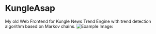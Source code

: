 # KungleAsap
My old Web Frontend for Kungle News Trend Engine with trend detection algorithm based on Markov chains.
![Example Image:](https://www.yousry.de/wp-content/uploads/2016/10/KungleTrend.jpg)
